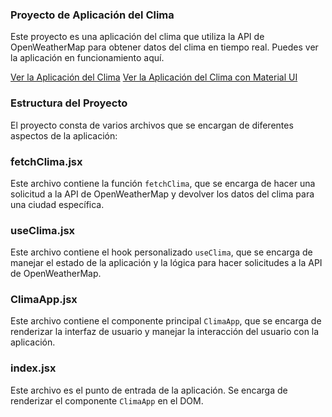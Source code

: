### Proyecto de Aplicación del Clima

Este proyecto es una aplicación del clima que utiliza la API de OpenWeatherMap para obtener datos del clima en tiempo real. Puedes ver la aplicación en funcionamiento aquí.

[Ver la Aplicación del Clima](https://aplicacion-clima-react-js.netlify.app/)
[Ver la Aplicación del Clima con Material UI](https://aplicacion-clima-react-material-js.netlify.app/)

### Estructura del Proyecto

El proyecto consta de varios archivos que se encargan de diferentes aspectos de la aplicación:

### fetchClima.jsx

Este archivo contiene la función `fetchClima`, que se encarga de hacer una solicitud a la API de OpenWeatherMap y devolver los datos del clima para una ciudad específica.

### useClima.jsx

Este archivo contiene el hook personalizado `useClima`, que se encarga de manejar el estado de la aplicación y la lógica para hacer solicitudes a la API de OpenWeatherMap.

### ClimaApp.jsx

Este archivo contiene el componente principal `ClimaApp`, que se encarga de renderizar la interfaz de usuario y manejar la interacción del usuario con la aplicación.

### index.jsx

Este archivo es el punto de entrada de la aplicación. Se encarga de renderizar el componente `ClimaApp` en el DOM.

